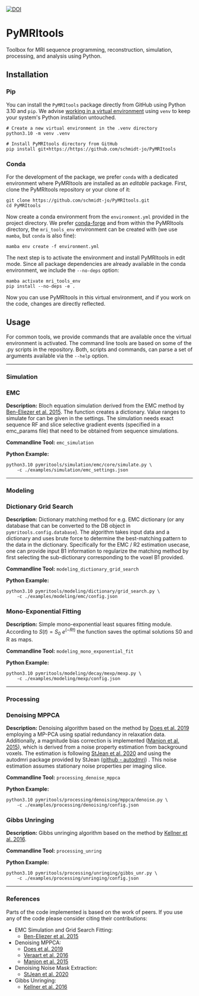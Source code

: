 [![DOI](https://zenodo.org/badge/863383414.svg)](https://doi.org/10.5281/zenodo.13992707)

# PyMRItools

Toolbox for MRI sequence programming, reconstruction, simulation, processing, and analysis using Python.

## Installation

### Pip

You can install the `PyMRItools` package directly from GitHub using Python 3.10 and `pip`.
We advise
[working in a virtual environment](https://packaging.python.org/en/latest/guides/installing-using-pip-and-virtual-environments/#create-and-use-virtual-environments)
using `venv` to keep your system's Python installation
untouched.

```shell
# Create a new virtual environment in the .venv directory
python3.10 -m venv .venv

# Install PyMRItools directory from GitHub
pip install git+https://https://github.com/schmidt-jo/PyMRItools
```

### Conda

For the development of the package, we prefer `conda` with a dedicated environment
where PyMRItools are installed as an _editable_ package.
First, clone the PyMRItools repository or your clone of it:

```shell
git clone https://github.com/schmidt-jo/PyMRItools.git
cd PyMRItools
```

Now create a conda environment from the `environment.yml` provided in the project directory.
We prefer
[conda-forge](https://conda-forge.org/download/)
and from within the PyMRItools directory,
the `mri_tools_env` environment can be created with (we use `mamba`, but `conda` is also fine):

```shell
mamba env create -f environment.yml
```

The next step is to activate the environment and install PyMRItools in edit mode.
Since all package dependencies are already available in the conda environment,
we include the `--no-deps` option:

```shell
mamba activate mri_tools_env
pip install --no-deps -e .
```

Now you can use PyMRItools in this virtual environment, and if you work on the code,
changes are directly reflected.

## Usage

For common tools, we provide commands that are available once the virtual environment is activated.
The command line tools are based on some of the .py scripts in the repository.
Both, scripts and commands, can parse a set of arguments available via the `--help` option.

---
### Simulation

### EMC
**Description:** Bloch equation simulation derived from the EMC method by [Ben-Eliezer et al. 2015](https://doi.org/10.1002/mrm.25156).
The function creates a dictionary. Value ranges to simulate for can be given in the settings.
The simulation needs exact sequence RF and slice selective gradient events (specified in a emc_params file) that need to be obtained from sequence simulations.

**Commandline Tool:** `emc_simulation`

**Python Example:**

```shell
python3.10 pymritools/simulation/emc/core/simulate.py \
    -c ./examples/simulation/emc_settings.json
```

---
### Modeling

### Dictionary Grid Search

**Description:** Dictionary matching method for e.g. EMC dictionary (or any database that can be converted to the DB object in `pymritools.config.database`).
The algorithm takes input data and a dictionary and uses brute force to determine the best-matching pattern to the data in the dictionary.
Specifically for the EMC / R2 estimation usecase, one can provide input B1 information to regularize the matching method by first selecting the sub-dictionary corresponding to the voxel B1 provided.

**Commandline Tool:** `modeling_dictionary_grid_search`

**Python Example:**

```shell
python3.10 pymritools/modeling/dictionary/grid_search.py \
    -c ./examples/modeling/emc/config.json
```

### Mono-Exponential Fitting

**Description:** Simple mono-exponential least squares fitting module.
According to $S(t) = S_0 \  e^{(-R t)}$ the function saves the optimal solutions S0 and R as maps.

**Commandline Tool:** `modeling_mono_exponential_fit`

**Python Example:**

```shell
python3.10 pymritools/modeling/decay/mexp/mexp.py \
    -c ./examples/modeling/mexp/config.json
```

---
### Processing

### Denoising MPPCA

**Description:** Denoising algorithm based on the method by [Does et al. 2019](https://doi.org/10.1002/mrm.27658) employing a MP-PCA using spatial redundancy in relaxation data.
Additionally, a magnitude bias correction is implemented ([Manjon et al. 2015](http://dx.doi.org/10.1016/j.media.2015.01.004)),
which is derived from a noise property estimation from background voxels.
The estimation is following [StJean et al. 2020](https://doi.org/10.1016/j.media.2020.101758) and using the autodmri package provided by StJean ([github - autodmri](https://github.com/samuelstjean/autodmri?tab=readme-ov-file)) .
This noise estimation assumes stationary noise properties per imaging slice.

**Commandline Tool:** `processing_denoise_mppca`

**Python Example:**

```shell
python3.10 pymritools/processing/denoising/mppca/denoise.py \
    -c ./examples/processing/denoising/config.json
```

### Gibbs Unringing

**Description:** Gibbs unringing algorithm based on the method by [Kellner et al. 2016](https://doi.org/10.1002/mrm.26054).

**Commandline Tool:** `processing_unring`

**Python Example:**

```shell
python3.10 pymritools/processing/unringing/gibbs_unr.py \
    -c ./examples/processing/unringing/config.json
```

---

### References

Parts of the code implemented is based on the work of peers. 
If you use any of the code please consider citing their contributions:

- EMC Simulation and Grid Search Fitting: 
  - [Ben-Eliezer et al. 2015](https://doi.org/10.1002/mrm.25156)
- Denoising MPPCA:
  - [Does et al. 2019](https://doi.org/10.1002/mrm.27658)
  - [Veraart et al. 2016]( https://doi.org/10.1002/mrm.26059)
  - [Manjon et al. 2015](http://dx.doi.org/10.1016/j.media.2015.01.004)
- Denoising Noise Mask Extraction:
  - [StJean et al. 2020](https://doi.org/10.1016/j.media.2020.101758)
- Gibbs Unringing: 
  - [Kellner et al. 2016](https://doi.org/10.1002/mrm.26054)

